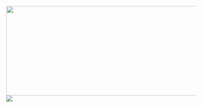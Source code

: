 <img src="https://github.com/nu11secur1ty/nu11secur1ty/blob/master/logo/logo300.png" width="700" height="239"/><img src="https://github-readme-stats.vercel.app/api?username=nu11secur1ty&theme=dark" />


